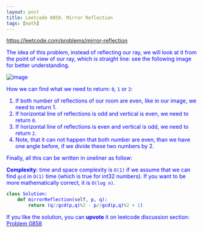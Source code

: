 ```yaml
---
layout: post
title: Leetcode 0858. Mirror Reflection
tags: [math]
---
```


<a href="https://leetcode.com/problems/mirror-reflection"> <font color = blue>https://leetcode.com/problems/mirror-reflection

The idea of this problem, instead of reflecting our ray, we will look at it from the point of view of our ray, which is straight line: see the following image for better understanding.

![image](https://assets.leetcode.com/users/images/04613b0d-5fd5-462d-a6dd-db0f82164451_1605601104.06233.png)


How we can find what we need to return: `0`, `1` or `2`:
1. If both number of reflections of our room are even, like in our image, we need to return 1.
2. If horizontal line of reflections is odd and vertical is even, we need to return `0`.
3. If horizontal line of reflections is even and vertical is odd, we need to return `2`.
4. Note, that it can not happen that both number are even, than we have one angle before, if we divide these two numbers by 2.

Finally, all this can be written in oneliner as follow:

**Complexity**: time and space complexity is `O(1)` if we assume that we can find `gcd` in `O(1)` time (which is true for int32 numbers). If you want to be more mathematically correct, it is `O(log n)`.

```python
class Solution:
    def mirrorReflection(self, p, q):
        return (q//gcd(p,q)%2 - p//gcd(p,q)%2 + 1)
```

If you like the solution, you can **upvote** it on leetcode discussion section:<a href="https://leetcode.com/problems/mirror-reflection/discuss/938792/python-oneliner-solution-with-diagram-explained"> <font color = blue>Problem 0858
